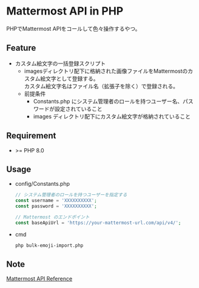 # Mattermost API in PHP

PHPでMattermost APIをコールして色々操作するやつ。

## Feature

- カスタム絵文字の一括登録スクリプト
    - imagesディレクトリ配下に格納された画像ファイルをMattermostのカスタム絵文字として登録する。  
      カスタム絵文字名はファイル名（拡張子を除く）で登録される。
    - 前提条件
        - Constants.php にシステム管理者のロールを持つユーザー名、パスワードが設定されていること
        - images ディレクトリ配下にカスタム絵文字が格納されていること

## Requirement

- \>= PHP 8.0

## Usage

- config/Constants.php
    ```php
    // システム管理者のロールを持つユーザーを指定する
    const username = 'XXXXXXXXXX';
    const password = 'XXXXXXXXXX';

    // Mattermost のエンドポイント
    const baseApiUrl = 'https://your-mattermost-url.com/api/v4/';
    ```

- cmd
    ```sh
    php bulk-emoji-import.php 
    ```

## Note

[Mattermost API Reference](https://api.mattermost.com/)
